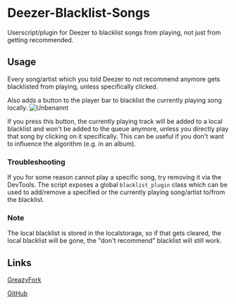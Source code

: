 # Deezer-Blacklist-Songs
Userscript/plugin for Deezer to blacklist songs from playing, not just from getting recommended.

## Usage
Every song/artist which you told Deezer to not recommend anymore gets blacklisted from playing, unless specifically clicked.

Also adds a button to the player bar to blacklist the currently playing song locally.
![Unbenannt](https://github.com/user-attachments/assets/0b6f78b6-2046-489c-94c9-884782725652)

If you press this button, the currently playing track will be added to a local blacklist and won't be added to the queue anymore, unless you directly play that song by clicking on it specifically. This can be useful if you don't want to influence the algorithm (e.g. in an album).

### Troubleshooting
If you for some reason cannot play a specific song, try removing it via the DevTools. The script exposes a global `blacklist_plugin` class which can be used to add/remove a specified or the currently playing song/artist to/from the blacklist.

### Note
The local blacklist is stored in the localstorage, so if that gets cleared, the local blacklist will be gone, the "don't recommend" blacklist will still work.


## Links
[GreazyFork](https://greasyfork.org/en/scripts/541034-deezer-blacklist-songs)

[GitHub](https://github.com/bertigert/Deezer-Blacklist-Songs)
